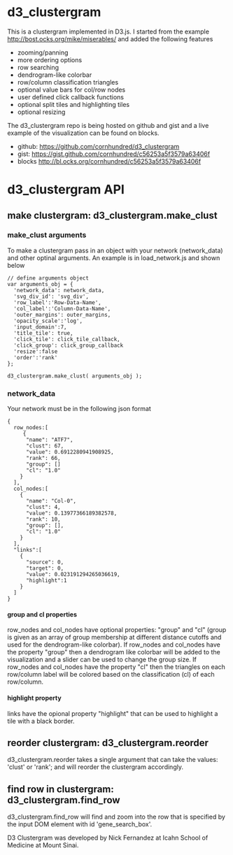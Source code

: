 # d3_clustergram 

This is a clustergram implemented in D3.js. I started from the example http://bost.ocks.org/mike/miserables/ and added the following features 
  
- zooming/panning
- more ordering options 
- row searching
- dendrogram-like colorbar
- row/column classification triangles
- optional value bars for col/row nodes 
- user defined click callback functions
- optional split tiles and highlighting tiles
- optional resizing

The d3_clustergram repo is being hosted on github and gist and a live example of the visualization can be found on blocks. 
- github: https://github.com/cornhundred/d3_clustergram 
- gist: https://gist.github.com/cornhundred/c56253a5f3579a63406f
- blocks http://bl.ocks.org/cornhundred/c56253a5f3579a63406f

# d3_clustergram API

## make clustergram: d3_clustergram.make_clust

### make_clust arguments 
To make a clustergram pass in an object with your network (network_data) and other optinal arguments. An example is in load_network.js and shown below 

```
// define arguments object 
var arguments_obj = {
  'network_data': network_data,
  'svg_div_id': 'svg_div',
  'row_label':'Row-Data-Name',
  'col_label':'Column-Data-Name',
  'outer_margins': outer_margins,
  'opacity_scale':'log',
  'input_domain':7,
  'title_tile': true,
  'click_tile': click_tile_callback,
  'click_group': click_group_callback
  'resize':false
  'order':'rank'
};

d3_clustergram.make_clust( arguments_obj );
``` 

### network_data 
Your network must be in the following json format 

```
{
  row_nodes:[
     {
      "name": "ATF7",
      "clust": 67,
      "value": 0.6912280941908925,
      "rank": 66,
      "group": []
      "cl": "1.0"
    }
  ],
  col_nodes:[
    {
      "name": "Col-0",
      "clust": 4,
      "value": 0.13977366189382578,
      "rank": 10,
      "group": [],
      "cl": "1.0"
    }
  ],
  "links":[
    {
      "source": 0,
      "target": 0,
      "value": 0.023191294265036619,
      "highlight":1
    }
  ]
}
```
#### group and cl properties 
row_nodes and col_nodes have optional properties: "group" and "cl" (group is given as an array of group membership at different distance cutoffs and used for the dendrogram-like colorbar). If row_nodes and col_nodes have the property "group" then a dendrogram like colorbar will be added to the visualization and a slider can be used to change the group size. If row_nodes and col_nodes have the property "cl" then the triangles on each row/column label will be colored based on the classification (cl) of each row/column. 

#### highlight property 
links have the opional property "highlight" that can be used to highlight a tile with a black border. 

## reorder clustergram: d3_clustergram.reorder

d3_clustergram.reorder takes a single argument that can take the values: 'clust' or 'rank'; and will reorder the clustergram accordingly. 

## find row in clustergram: d3_clustergram.find_row
d3_clustergram.find_row will find and zoom into the row that is specified by the input DOM element with id 'gene_search_box'. 

D3 Clustergram was developed by Nick Fernandez at Icahn School of Medicine at Mount Sinai. 
